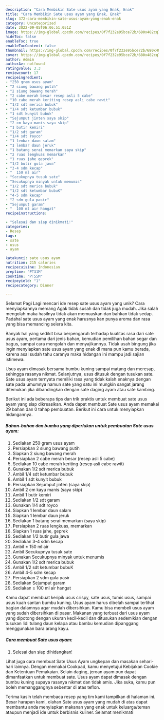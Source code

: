 ```yaml
---
description: "Cara Membikin Sate usus ayam yang Enak, Enak"
title: "Cara Membikin Sate usus ayam yang Enak, Enak"
slug: 372-cara-membikin-sate-usus-ayam-yang-enak-enak
category: Uncategorized
date: 2022-09-05T06:06:51.051Z
image: https://img-global.cpcdn.com/recipes/0f7f232e95bce72b/680x482cq70/sate-usus-ayam-foto-resep-utama.jpg
hideToc: false
enableToc: true
enableTocContent: false
thumbnail: https://img-global.cpcdn.com/recipes/0f7f232e95bce72b/680x482cq70/sate-usus-ayam-foto-resep-utama.jpg
cover: https://img-global.cpcdn.com/recipes/0f7f232e95bce72b/680x482cq70/sate-usus-ayam-foto-resep-utama.jpg
author: Admin
authorAv: notfound
ratingvalue: 3.3
reviewcount: 17
recipeingredient:
- "250 gram usus ayam"
- "2 siung bawang putih"
- "2 siung bawang merah"
- "2 cabe merah besar resep asli 5 cabe"
- "10 cabe merah keriting resep asli cabe rawit"
- "1/2 sdt merica bubuk"
- "1/4 sdt ketumbar bubuk"
- "1 sdt kunyit bubuk"
- "Sejumput jinten saya skip"
- "2 cm kayu manis saya skip"
- "1 butir kemiri"
- "1/2 sdt garam"
- "1/4 sdt royco"
- "1 lembar daun salam"
- "1 lembar daun jeruk"
- "1 batang serai memarkan saya skip"
- "2 ruas lengkuas memarkan"
- "1 ruas jahe geprek"
- "1/2 butir gula jawa"
- "3-4 sdm kecap"
- "  150 ml air"
- "Secukupnya tusuk sate"
- "Secukupnya minyak untuk menumis"
- "1/2 sdt merica bubuk"
- "1/2 sdt ketumbar bubuK"
- "4-5 sdm kecap"
- "2 sdm gula pasir"
- "Sejumput garam"
- "  100 ml air hangat"
recipeinstructions:

- "Selesai dan siap dinikmati!"
categories:
- Resep
tags:
- sate
- usus
- ayam

katakunci: sate usus ayam 
nutrition: 215 calories
recipecuisine: Indonesian
preptime: "PT31M"
cooktime: "PT55M"
recipeyield: "1"
recipecategory: Dinner

---
```



Selamat Pagi Lagi mencari ide resep sate usus ayam yang unik? Cara menyiapkannya memang Agak tidak susah dan tidak juga mudah. Jika salah mengolah maka hasilnya tidak akan memuaskan dan bahkan tidak sedap. Padahal sate usus ayam yang enak harusnya kan punya aroma dan rasa yang bisa memancing selera kita.


Banyak hal yang sedikit bisa berpengaruh terhadap kualitas rasa dari sate usus ayam, pertama dari jenis bahan, kemudian pemilihan bahan segar dan bagus, sampai cara mengolah dan menyajikannya. Tidak usah bingung jika ingin menyiapkan sate usus ayam yang enak di mana pun kamu berada, karena asal sudah tahu caranya maka hidangan ini mampu jadi sajian istimewa.

Usus ayam dimasak bersama bumbu kuning sampai matang dan meresap, sehingga rasanya nikmat. Selanjutnya, usus ditusuk dengan tusukan sate. Sate usus ayam ternyata memiliki rasa yang tidak kalah enaknya dengan sate pada umumnya namun sate yang satu ini mungkin sangat jarang ditemukan jika dibandingkan dengan sate daging ayam atau sate kambing.


Berikut ini ada beberapa tips dan trik praktis untuk membuat sate usus ayam yang siap dikreasikan. Anda dapat membuat Sate usus ayam memakai 29 bahan dan 0 tahap pembuatan. Berikut ini cara untuk menyiapkan hidangannya.

<!--inarticleads1-->

##### Bahan-bahan dan bumbu yang diperlukan untuk pembuatan Sate usus ayam:

1. Sediakan 250 gram usus ayam
1. Persiapkan 2 siung bawang putih
1. Siapkan 2 siung bawang merah
1. Persiapkan 2 cabe merah besar (resep asli 5 cabe)
1. Sediakan 10 cabe merah keriting (resep asli cabe rawit)
1. Gunakan 1/2 sdt merica bubuk
1. Ambil 1/4 sdt ketumbar bubuk
1. Ambil 1 sdt kunyit bubuk
1. Persiapkan Sejumput jinten (saya skip)
1. Ambil 2 cm kayu manis (saya skip)
1. Ambil 1 butir kemiri
1. Sediakan 1/2 sdt garam
1. Gunakan 1/4 sdt royco
1. Siapkan 1 lembar daun salam
1. Siapkan 1 lembar daun jeruk
1. Sediakan 1 batang serai memarkan (saya skip)
1. Persiapkan 2 ruas lengkuas, memarkan
1. Siapkan 1 ruas jahe, geprek
1. Sediakan 1/2 butir gula jawa
1. Sediakan 3-4 sdm kecap
1. Ambil  ± 150 ml air
1. Ambil Secukupnya tusuk sate
1. Gunakan Secukupnya minyak untuk menumis
1. Gunakan 1/2 sdt merica bubuk
1. Ambil 1/2 sdt ketumbar bubuK
1. Ambil 4-5 sdm kecap
1. Persiapkan 2 sdm gula pasir
1. Sediakan Sejumput garam
1. Sediakan  ± 100 ml air hangat


Kamu dapat membuat keripik usus crispy, sate usus, tumis usus, sampai usus kuah santan bumbu kuning. Usus ayam harus dibelah sampai terlihat bagian dalamnya agar mudah dibersihkan. Kamu bisa membeli usus ayam yang sudah dibersihkan di pasar. Makanan yang terbuat dari usus ayam yang dipotong dengan ukuran kecil-kecil dan ditusukan sedemikian dengan tusukan lidi tulang daun kelapa atau bambu kemudian dipanggang menggunakan bara arang kayu. 

<!--inarticleads2-->

##### Cara membuat Sate usus ayam:


1. Selesai dan siap dihidangkan!

Lihat juga cara membuat Sate Usus Ayam ungkepan dan masakan sehari-hari lainnya. Dengan memakai Cookpad, kamu menyetujui Kebijakan Cookie dan Ketentuan Pemakaian. Selain daging, jeroan ayam pun dapat dimanfaatkan untuk membuat sate. Usus ayam dapat dimasak dengan bumbu kuning supaya rasanya nikmat dan tidak amis. Jika suka, kamu pun boleh memanggangnya sebentar di atas teflon. 

Terima kasih telah membaca resep yang tim kami tampilkan di halaman ini. Besar harapan kami, olahan Sate usus ayam yang mudah di atas dapat membantu anda menyiapkan makanan yang enak untuk keluarga/teman ataupun menjadi ide untuk berbisnis kuliner. Selamat menikmati
